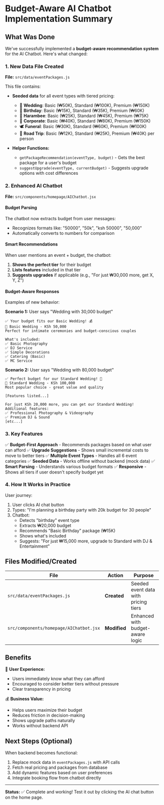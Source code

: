# Budget-Aware AI Chatbot Implementation Summary

## What Was Done

We've successfully implemented a **budget-aware recommendation system** for the AI Chatbot. Here's what changed:

### 1. **New Data File Created** 
**File:** `src/data/eventPackages.js`

This file contains:
- **Seeded data** for all event types with tiered pricing:
  - 💒 **Wedding**: Basic (₩50K), Standard (₩100K), Premium (₩150K)
  - 🎂 **Birthday**: Basic (₩15K), Standard (₩35K), Premium (₩60K)
  - 🤝 **Harambee**: Basic (₩25K), Standard (₩45K), Premium (₩75K)
  - 🏢 **Corporate**: Basic (₩40K), Standard (₩80K), Premium (₩150K)
  - 🕊️ **Funeral**: Basic (₩30K), Standard (₩60K), Premium (₩100K)
  - 🚐 **Road Trip**: Basic (₩12K), Standard (₩25K), Premium (₩40K) per person

- **Helper Functions:**
  - `getPackageRecommendation(eventType, budget)` - Gets the best package for a user's budget
  - `suggestUpgrade(eventType, currentBudget)` - Suggests upgrade options with cost differences

### 2. **Enhanced AI Chatbot** 
**File:** `src/components/homepage/AIChatbot.jsx`

#### **Budget Parsing**
The chatbot now extracts budget from user messages:
- Recognizes formats like: "50000", "50k", "ksh 50000", "50,000"
- Automatically converts to numbers for comparison

#### **Smart Recommendations**
When user mentions an event + budget, the chatbot:
1. **Shows the perfect tier** for their budget
2. **Lists features** included in that tier
3. **Suggests upgrades** if applicable (e.g., "For just ₩30,000 more, get X, Y, Z")

#### **Budget-Aware Responses**
Examples of new behavior:

**Scenario 1:** User says "Wedding with 30,000 budget"
```
✅ Your budget fits our Basic Wedding! 💰
💒 Basic Wedding - KSh 50,000
Perfect for intimate ceremonies and budget-conscious couples

What's included:
✅ Basic Photography
✅ DJ Service
✅ Simple Decorations
✅ Catering (Basic)
✅ MC Service
```

**Scenario 2:** User says "Wedding with 80,000 budget"
```
✅ Perfect budget for our Standard Wedding! 🎉
💒 Standard Wedding - KSh 100,000
Most popular choice - great value and quality

[Features listed...]

For just KSh 20,000 more, you can get our Standard Wedding!
Additional features:
✅ Professional Photography & Videography
✅ Premium DJ & Sound
[etc...]
```

### 3. **Key Features**

✅ **Budget-First Approach** - Recommends packages based on what user can afford
✅ **Upgrade Suggestions** - Shows small incremental costs to move to better tiers
✅ **Multiple Event Types** - Handles all 6 event categories
✅ **Seeded Data** - Works offline without backend (mock data)
✅ **Smart Parsing** - Understands various budget formats
✅ **Responsive** - Shows all tiers if user doesn't specify budget yet

### 4. **How It Works in Practice**

User journey:
1. User clicks AI chat button
2. Types: "I'm planning a birthday party with 20k budget for 30 people"
3. Chatbot:
   - Detects "birthday" event type
   - Extracts ₩20,000 budget
   - Recommends "Basic Birthday" package (₩15K)
   - Shows what's included
   - Suggests: "For just ₩15,000 more, upgrade to Standard with DJ & Entertainment"

## Files Modified/Created

| File | Action | Purpose |
|------|--------|---------|
| `src/data/eventPackages.js` | **Created** | Seeded event data with pricing tiers |
| `src/components/homepage/AIChatbot.jsx` | **Modified** | Enhanced with budget-aware logic |

## Benefits

🎯 **User Experience:**
- Users immediately know what they can afford
- Encouraged to consider better tiers without pressure
- Clear transparency in pricing

💰 **Business Value:**
- Helps users maximize their budget
- Reduces friction in decision-making
- Shows upgrade paths naturally
- Works without backend API

## Next Steps (Optional)

When backend becomes functional:
1. Replace mock data in `eventPackages.js` with API calls
2. Fetch real pricing and packages from database
3. Add dynamic features based on user preferences
4. Integrate booking flow from chatbot directly

---

**Status:** ✅ Complete and working! Test it out by clicking the AI chat button on the home page.
